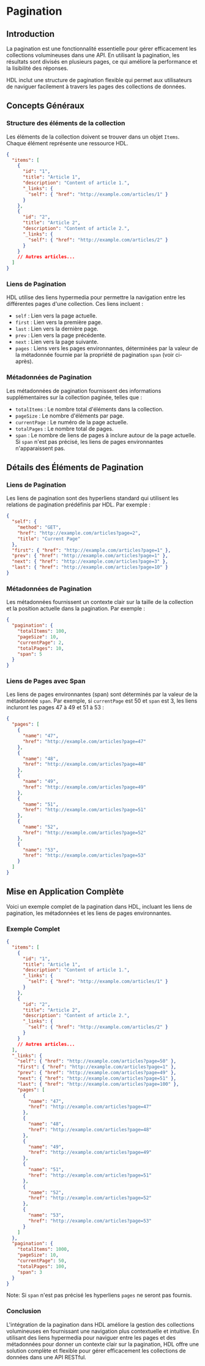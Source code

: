 # Pagination

## Introduction

La pagination est une fonctionnalité essentielle pour gérer efficacement les collections volumineuses dans une API. En utilisant la pagination, les résultats sont divisés en plusieurs pages, ce qui améliore la performance et la lisibilité des réponses. 

HDL inclut une structure de pagination flexible qui permet aux utilisateurs de naviguer facilement à travers les pages des collections de données.

## Concepts Généraux

### Structure des éléments de la collection

Les éléments de la collection doivent se trouver dans un objet `Items`. Chaque élément représente une ressource HDL.

```json
{
  "items": [
    {
      "id": "1",
      "title": "Article 1",
      "description": "Content of article 1.",
      "_links": {
        "self": { "href": "http://example.com/articles/1" }
      }
    },
    {
      "id": "2",
      "title": "Article 2",
      "description": "Content of article 2.",
      "_links": {
        "self": { "href": "http://example.com/articles/2" }
      }
    }
    // Autres articles...
  ]
}
```

### Liens de Pagination

HDL utilise des liens hypermedia pour permettre la navigation entre les différentes pages d'une collection. Ces liens incluent :
- `self` : Lien vers la page actuelle.
- `first` : Lien vers la première page.
- `last` : Lien vers la dernière page.
- `prev` : Lien vers la page précédente.
- `next` : Lien vers la page suivante.
- `pages` : Liens vers les pages environnantes, déterminées par la valeur de la métadonnée fournie par la propriété de pagination `span` (voir ci-après).

### Métadonnées de Pagination

Les métadonnées de pagination fournissent des informations supplémentaires sur la collection paginée, telles que :
- `totalItems` : Le nombre total d'éléments dans la collection.
- `pageSize` : Le nombre d'éléments par page.
- `currentPage` : Le numéro de la page actuelle.
- `totalPages` : Le nombre total de pages.
- `span` : Le nombre de liens de pages à inclure autour de la page actuelle. Si `span` n'est pas précisé, les liens de pages environnantes n'apparaissent pas.

## Détails des Éléments de Pagination

### Liens de Pagination

Les liens de pagination sont des hyperliens standard qui utilisent les relations de pagination prédéfinis par HDL. Par exemple :

```json
{
  "self": {
    "method": "GET",
    "href": "http://example.com/articles?page=2",
    "title": "Current Page"
  },
  "first": { "href": "http://example.com/articles?page=1" },
  "prev": { "href": "http://example.com/articles?page=1" },
  "next": { "href": "http://example.com/articles?page=3" },
  "last": { "href": "http://example.com/articles?page=10" }
}
```

### Métadonnées de Pagination

Les métadonnées fournissent un contexte clair sur la taille de la collection et la position actuelle dans la pagination. Par exemple :

```json
{
  "pagination": {
    "totalItems": 100,
    "pageSize": 10,
    "currentPage": 2,
    "totalPages": 10,
    "span": 5
  }
}
```

### Liens de Pages avec Span

Les liens de pages environnantes (span) sont déterminés par la valeur de la métadonnée `span`. Par exemple, si `currentPage` est 50 et `span` est 3, les liens incluront les pages 47 à 49 et 51 à 53 :

```json
{
  "pages": [
    {
      "name": "47",
      "href": "http://example.com/articles?page=47"
    },
    {
      "name": "48",
      "href": "http://example.com/articles?page=48"
    },
    {
      "name": "49",
      "href": "http://example.com/articles?page=49"
    },
    {
      "name": "51",
      "href": "http://example.com/articles?page=51"
    },
    {
      "name": "52",
      "href": "http://example.com/articles?page=52"
    },
    {
      "name": "53",
      "href": "http://example.com/articles?page=53"
    }
  ]
}
```

## Mise en Application Complète

Voici un exemple complet de la pagination dans HDL, incluant les liens de pagination, les métadonnées et les liens de pages environnantes.

### Exemple Complet

```json
{
  "items": [
    {
      "id": "1",
      "title": "Article 1",
      "description": "Content of article 1.",
      "_links": {
        "self": { "href": "http://example.com/articles/1" }
      }
    },
    {
      "id": "2",
      "title": "Article 2",
      "description": "Content of article 2.",
      "_links": {
        "self": { "href": "http://example.com/articles/2" }
      }
    }
    // Autres articles...
  ],
  "_links": {
    "self": { "href": "http://example.com/articles?page=50" },
    "first": { "href": "http://example.com/articles?page=1" },
    "prev": { "href": "http://example.com/articles?page=49" },
    "next": { "href": "http://example.com/articles?page=51" },
    "last": { "href": "http://example.com/articles?page=100" },
    "pages": [
      {
        "name": "47",
        "href": "http://example.com/articles?page=47"
      },
      {
        "name": "48",
        "href": "http://example.com/articles?page=48"
      },
      {
        "name": "49",
        "href": "http://example.com/articles?page=49"
      },
      {
        "name": "51",
        "href": "http://example.com/articles?page=51"
      },
      {
        "name": "52",
        "href": "http://example.com/articles?page=52"
      },
      {
        "name": "53",
        "href": "http://example.com/articles?page=53"
      }
    ]
  },
  "pagination": {
    "totalItems": 1000,
    "pageSize": 10,
    "currentPage": 50,
    "totalPages": 100,
    "span": 3
  }
}
```

Note: Si `span` n'est pas précisé les hyperliens `pages` ne seront pas fournis.

### Conclusion

L'intégration de la pagination dans HDL améliore la gestion des collections volumineuses en fournissant une navigation plus contextuelle et intuitive. En utilisant des liens hypermedia pour naviguer entre les pages et des métadonnées pour donner un contexte clair sur la pagination, HDL offre une solution complète et flexible pour gérer efficacement les collections de données dans une API RESTful.
